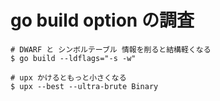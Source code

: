 # go build option の調査

```
# DWARF と シンボルテーブル 情報を削ると結構軽くなる
$ go build --ldflags="-s -w"

# upx かけるともっと小さくなる
$ upx --best --ultra-brute Binary
```

